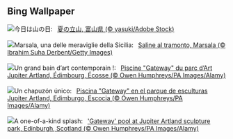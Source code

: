## Bing Wallpaper
![](https://www.bing.com/th?id=OHR.MountainDay2023_JA-JP1098960867_UHD.jpg&w=1000)今日は山の日:&nbsp;&ensp;[夏の立山, 富山県 (© yasuki/Adobe Stock)](https://www.bing.com/th?id=OHR.MountainDay2023_JA-JP1098960867_UHD.jpg)
<br><br/>
![](https://www.bing.com/th?id=OHR.MarsalaSalt_IT-IT4114634251_UHD.jpg&w=1000)Marsala, una delle meraviglie della Sicilia:&nbsp;&ensp;[Saline al tramonto, Marsala (© Ibrahim Suha Derbent/Getty Images)](https://www.bing.com/th?id=OHR.MarsalaSalt_IT-IT4114634251_UHD.jpg)
<br><br/>
![](https://www.bing.com/th?id=OHR.JupiterArtland_FR-FR3158432015_UHD.jpg&w=1000)Un grand bain d’art contemporain !:&nbsp;&ensp;[Piscine "Gateway" du parc d’Art Jupiter Artland, Édimbourg, Écosse (© Owen Humphreys/PA Images/Alamy)](https://www.bing.com/th?id=OHR.JupiterArtland_FR-FR3158432015_UHD.jpg)
<br><br/>
![](https://www.bing.com/th?id=OHR.JupiterArtland_ES-ES8553540755_UHD.jpg&w=1000)Un chapuzón único:&nbsp;&ensp;[Piscina "Gateway" en el parque de esculturas Jupiter Artland, Edimburgo, Escocia (© Owen Humphreys/PA Images/Alamy)](https://www.bing.com/th?id=OHR.JupiterArtland_ES-ES8553540755_UHD.jpg)
<br><br/>
![](https://www.bing.com/th?id=OHR.JupiterArtland_EN-GB9945954450_UHD.jpg&w=1000)A one-of-a-kind splash:&nbsp;&ensp;['Gateway' pool at Jupiter Artland sculpture park, Edinburgh, Scotland (© Owen Humphreys/PA Images/Alamy)](https://www.bing.com/th?id=OHR.JupiterArtland_EN-GB9945954450_UHD.jpg)
<br><br/>
